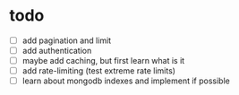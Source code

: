# todo

- [ ] add pagination and limit
- [ ] add authentication
- [ ] maybe add caching, but first learn what is it
- [ ] add rate-limiting (test extreme rate limits)
- [ ] learn about mongodb indexes and implement if possible
